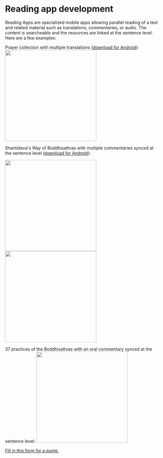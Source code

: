
# Reading app development

Reading Apps are specialized mobile apps allowing parallel reading of a text and related material such as translations, commentaries, or audio. The content is searcheable and the resources are linked at the sentence level. Here are a few examples: 

Prayer collection with multiple translations ([download for Android](https://github.com/buda-apps/itbsi-prayer-app/releases/download/v1.0.1/ITBSI-prayer-app-1.0.apk)):
<img src="https://user-images.githubusercontent.com/17675331/216807605-73e0dae3-efa8-4bce-bbef-35b9adba9a50.png" width=300>

Shantideva's Way of Boddhisattvas with multiple commentaries synced at the sentence level ([download for Android](https://github.com/buda-apps/bodhicaryavatara-final/releases/download/v1.0.0/chojuklewu-1.0.apk)):

<img src="https://user-images.githubusercontent.com/17675331/216807614-48dd7507-38ab-4027-ba4f-669314352652.png" width=300>

<img src="https://user-images.githubusercontent.com/17675331/216807618-07ce1ed4-bf41-463a-bbcb-a773029b5a95.png" width=300>

37 practices of the Boddhisattvas with an oral commentary synced at the sentence level:
<img src="https://user-images.githubusercontent.com/17675331/216807750-ec3d3cee-967c-4930-b476-aee4ffe70748.png" width=300>

[Fill in this form for a quote.](https://pecha.jobs/)
